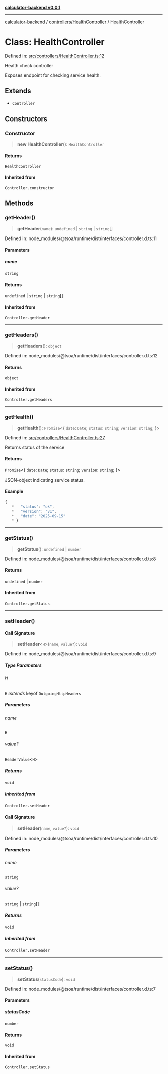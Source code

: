 [**calculator-backend v0.0.1**](../../../README.md)

***

[calculator-backend](../../../modules.md) / [controllers/HealthController](../README.md) / HealthController

# Class: HealthController

Defined in: [src/controllers/HealthController.ts:12](https://github.com/HessuRessu/calculator-backend/blob/9e0113add544d8bb9a8dd325db0bf2d995df2eea/src/controllers/HealthController.ts#L12)

Health check controller

Exposes endpoint for checking service health.

## Extends

- `Controller`

## Constructors

### Constructor

> **new HealthController**(): `HealthController`

#### Returns

`HealthController`

#### Inherited from

`Controller.constructor`

## Methods

### getHeader()

> **getHeader**(`name`): `undefined` \| `string` \| `string`[]

Defined in: node\_modules/@tsoa/runtime/dist/interfaces/controller.d.ts:11

#### Parameters

##### name

`string`

#### Returns

`undefined` \| `string` \| `string`[]

#### Inherited from

`Controller.getHeader`

***

### getHeaders()

> **getHeaders**(): `object`

Defined in: node\_modules/@tsoa/runtime/dist/interfaces/controller.d.ts:12

#### Returns

`object`

#### Inherited from

`Controller.getHeaders`

***

### getHealth()

> **getHealth**(): `Promise`\<\{ `date`: `Date`; `status`: `string`; `version`: `string`; \}\>

Defined in: [src/controllers/HealthController.ts:27](https://github.com/HessuRessu/calculator-backend/blob/9e0113add544d8bb9a8dd325db0bf2d995df2eea/src/controllers/HealthController.ts#L27)

Returns status of the service

#### Returns

`Promise`\<\{ `date`: `Date`; `status`: `string`; `version`: `string`; \}\>

JSON-object indicating service status.

#### Example

```ts
{
   *   "status": "ok",
   *   "version": "v1",
   *   "date": "2025-09-15"
   * }
```

***

### getStatus()

> **getStatus**(): `undefined` \| `number`

Defined in: node\_modules/@tsoa/runtime/dist/interfaces/controller.d.ts:8

#### Returns

`undefined` \| `number`

#### Inherited from

`Controller.getStatus`

***

### setHeader()

#### Call Signature

> **setHeader**\<`H`\>(`name`, `value?`): `void`

Defined in: node\_modules/@tsoa/runtime/dist/interfaces/controller.d.ts:9

##### Type Parameters

###### H

`H` *extends* keyof `OutgoingHttpHeaders`

##### Parameters

###### name

`H`

###### value?

`HeaderValue`\<`H`\>

##### Returns

`void`

##### Inherited from

`Controller.setHeader`

#### Call Signature

> **setHeader**(`name`, `value?`): `void`

Defined in: node\_modules/@tsoa/runtime/dist/interfaces/controller.d.ts:10

##### Parameters

###### name

`string`

###### value?

`string` | `string`[]

##### Returns

`void`

##### Inherited from

`Controller.setHeader`

***

### setStatus()

> **setStatus**(`statusCode`): `void`

Defined in: node\_modules/@tsoa/runtime/dist/interfaces/controller.d.ts:7

#### Parameters

##### statusCode

`number`

#### Returns

`void`

#### Inherited from

`Controller.setStatus`
